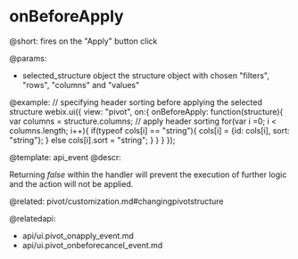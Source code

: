 onBeforeApply
=============

@short:
	fires on the "Apply" button click 

@params:
- selected_structure			object			the structure object with chosen "filters", "rows", "columns" and "values"

@example:
// specifying header sorting before applying the selected structure
webix.ui({
    view: "pivot",
    on:{
        onBeforeApply: function(structure){
            var columns = structure.columns;
            // apply header sorting
            for(var i =0; i < columns.length; i++){
                if(typeof cols[i] == "string"){
                    cols[i] = {id: cols[i], sort: "string"};
                }
                else
                    cols[i].sort = "string";
            }
        }
    }
});

@template:	api_event
@descr:

Returning *false* within the handler will prevent the execution of further logic and the action will not be applied.

@related:
pivot/customization.md#changingpivotstructure


@relatedapi:
- api/ui.pivot_onapply_event.md
- api/ui.pivot_onbeforecancel_event.md
